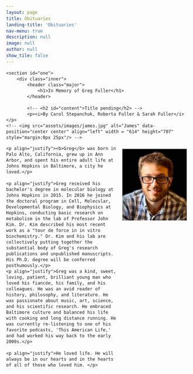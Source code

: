 ```yaml
---
layout: page
title: Obituaries
landing-title: 'Obituaries'
nav-menu: true
description: null
image: null
author: null
show_tile: false
---
```


<!-- Banner -->
<!-- <section id="obit-banner" class="major">
    <div class="inner">
		<div class="row">
		  <div class="column">
            <header class="major">
                <h1>{{ page.landing-title }}</h1>
		  </div>
		</div>
    </div>
</section> -->

<div id="main" class="alt">
	
<!-- Obituary from Greg's family -->
    <section id="one">
        <div class="inner">
            <header class="major">
                <h1>In Memory of Greg Fuller</h1>
            </header>
			
			<!-- <h2 id="content">Title pending</h2> -->
			<p><i>By Carol Stepanchuk, Roberta Fuller & Sarah Fuller</i></p>
    <!-- <img src="assets/images/james.jpg" alt="James" data-position="center center" align="left" width = "614" height="707" style="margin:0px 25px"/> -->
<div class="container">
	<img src="assets/images/Greg_portrait.jpg" alt="" align="right" width="35%" style="margin: 10px 10px 10px 10px">
	
	<p align="justify"><b>Greg</b> was born in Palo Alto, California, grew up in Ann Arbor, and spent his entire adult life at Johns Hopkins in Baltimore, a city he loved.</p>
	
	<p align="justify">Greg received his bachelor's degree in molecular biology at Johns Hopkins in 2015. In 2016 he joined the doctoral program in Cell, Molecular, Developmental Biology, and Biophysics at Hopkins, conducting basic research on metabolism in the lab of Professor John Kim. Dr. Kim described his most recent work as a "tour de force in in vitro biochemistry." Dr. Kim and his lab are collectively putting together the substantial body of Greg's research publications and unpublished manuscripts. His Ph.D. degree will be conferred posthumously.</p>
	<p align="justify">Greg was a kind, sweet, loving, patient, brilliant young man who loved his fiancée, his family, and his colleagues. He was an avid reader of history, philosophy, and literature. He was passionate about music, art, science, and his scientific research. He embraced Baltimore culture and balanced his life with cooking and long distance running. He was currently re-listening to one of his favorite podcasts, 'This American Life,' and had worked his way back to the early 2000s.</p>
	
	<p align="justify">He loved life. He will always be in our hearts and in the hearts of all of those who loved him. </p>
</div>
